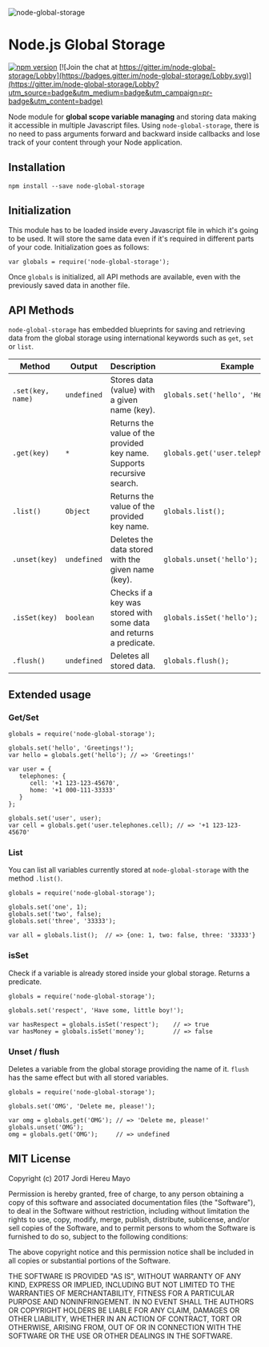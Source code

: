 ![node-global-storage](http://jordiher.eu/images/node-global-storage-image2.png)

# Node.js Global Storage

[![npm version](https://badge.fury.io/js/node-global-storage.svg)](https://badge.fury.io/js/node-global-storage) [![Join the chat at https://gitter.im/node-global-storage/Lobby](https://badges.gitter.im/node-global-storage/Lobby.svg)](https://gitter.im/node-global-storage/Lobby?utm_source=badge&utm_medium=badge&utm_campaign=pr-badge&utm_content=badge)

Node module for **global scope variable managing** and storing data making it accessible in multiple Javascript files. Using `node-global-storage`, there is no need to pass arguments forward and backward inside callbacks and lose track of your content through your Node application.

## Installation

```
npm install --save node-global-storage
```

## Initialization 

This module has to be loaded inside every Javascript file in which it's going to be used. It will store the same data even if it's required in different parts of your code. Initialization goes as follows:
```
var globals = require('node-global-storage');
```
Once `globals` is initialized, all API methods are available, even with the previously saved data in another file.

## API Methods

`node-global-storage` has embedded blueprints for saving and retrieving data from the global storage using international keywords such as `get`, `set` or `list`.

| Method | Output | Description | Example |
| ------------- | ------------- | ------------- | ------------- | 
| `.set(key, name)` | `undefined` | Stores data (value) with a given name (key).  | `globals.set('hello', 'Hey there!');` |
| `.get(key)` | `*`| Returns the value of the provided key name. Supports recursive search. | `globals.get('user.telephones.cell');` |
| `.list()` | `Object` | Returns the value of the provided key name.  | `globals.list();` |
| `.unset(key)` | `undefined` | Deletes the data stored with the given name (key). | `globals.unset('hello');` |
| `.isSet(key)` | `boolean` | Checks if a key was stored with some data and returns a predicate.  | `globals.isSet('hello');` |
| `.flush()` | `undefined` | Deletes all stored data. | `globals.flush();` |

## Extended usage

### Get/Set

```
globals = require('node-global-storage');

globals.set('hello', 'Greetings!');
var hello = globals.get('hello'); // => 'Greetings!'

var user = {
   telephones: {
      cell: '+1 123-123-45670',
      home: '+1 000-111-33333'
   }
};

globals.set('user', user);
var cell = globals.get('user.telephones.cell); // => '+1 123-123-45670'
```
### List

You can list all variables currently stored at `node-global-storage` with the method `.list()`.

```
globals = require('node-global-storage');

globals.set('one', 1);
globals.set('two', false);
globals.set('three', '33333');

var all = globals.list();  // => {one: 1, two: false, three: '33333'}
```

### isSet

Check if a variable is already stored inside your global storage. Returns a predicate.

```
globals = require('node-global-storage');

globals.set('respect', 'Have some, little boy!');

var hasRespect = globals.isSet('respect');    // => true
var hasMoney = globals.isSet('money');        // => false
```

### Unset / flush

Deletes a variable from the global storage providing the name of it. `flush` has the same effect but with all stored variables.

```
globals = require('node-global-storage');

globals.set('OMG', 'Delete me, please!');

var omg = globals.get('OMG'); // => 'Delete me, please!'
globals.unset('OMG');
omg = globals.get('OMG');     // => undefined
```

## MIT License

Copyright (c) 2017 Jordi Hereu Mayo

Permission is hereby granted, free of charge, to any person obtaining a copy 
of this software and associated documentation files (the "Software"), to deal
in the Software without restriction, including without limitation the rights
to use, copy, modify, merge, publish, distribute, sublicense, and/or sell
copies of the Software, and to permit persons to whom the Software is
furnished to do so, subject to the following conditions:

The above copyright notice and this permission notice shall be included in all
copies or substantial portions of the Software.

THE SOFTWARE IS PROVIDED "AS IS", WITHOUT WARRANTY OF ANY KIND, EXPRESS OR
IMPLIED, INCLUDING BUT NOT LIMITED TO THE WARRANTIES OF MERCHANTABILITY,
FITNESS FOR A PARTICULAR PURPOSE AND NONINFRINGEMENT. IN NO EVENT SHALL THE
AUTHORS OR COPYRIGHT HOLDERS BE LIABLE FOR ANY CLAIM, DAMAGES OR OTHER
LIABILITY, WHETHER IN AN ACTION OF CONTRACT, TORT OR OTHERWISE, ARISING FROM,
OUT OF OR IN CONNECTION WITH THE SOFTWARE OR THE USE OR OTHER DEALINGS IN THE
SOFTWARE.
